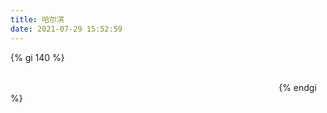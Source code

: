 ```yaml
---
title: 哈尔滨
date: 2021-07-29 15:52:59
---
```


{% gi 140 %}

![![](harbin/IMG_20200614_115201.jpg)](harbin/thumbnails/thumb_IMG_20200614_115201.jpg)         
![![](harbin/IMG_20200623_165025.jpg)](harbin/thumbnails/thumb_IMG_20200623_165025.jpg)
![![](harbin/IMG_20200623_165030.jpg)](harbin/thumbnails/thumb_IMG_20200623_165030.jpg)
![![](harbin/IMG_20200627_153214.jpg)](harbin/thumbnails/thumb_IMG_20200627_153214.jpg)
![![](harbin/IMG_20200627_154056.jpg)](harbin/thumbnails/thumb_IMG_20200627_154056.jpg)
![![](harbin/IMG_20200627_154104.jpg)](harbin/thumbnails/thumb_IMG_20200627_154104.jpg)
![![](harbin/IMG_20200627_182758.jpg)](harbin/thumbnails/thumb_IMG_20200627_182758.jpg)
![![](harbin/IMG_20200627_182802.jpg)](harbin/thumbnails/thumb_IMG_20200627_182802.jpg)
![![](harbin/IMG_20200627_182812.jpg)](harbin/thumbnails/thumb_IMG_20200627_182812.jpg)
![![](harbin/IMG_20200627_190507.jpg)](harbin/thumbnails/thumb_IMG_20200627_190507.jpg)
![![](harbin/IMG_20200627_190510.jpg)](harbin/thumbnails/thumb_IMG_20200627_190510.jpg)
![![](harbin/IMG_20200630_174942.jpg)](harbin/thumbnails/thumb_IMG_20200630_174942.jpg)
![![](harbin/IMG_20200630_174946.jpg)](harbin/thumbnails/thumb_IMG_20200630_174946.jpg)
![![](harbin/IMG_20200630_174953.jpg)](harbin/thumbnails/thumb_IMG_20200630_174953.jpg)
![![](harbin/IMG_20200630_175013.jpg)](harbin/thumbnails/thumb_IMG_20200630_175013.jpg)
![![](harbin/IMG_20200630_175019.jpg)](harbin/thumbnails/thumb_IMG_20200630_175019.jpg)
![![](harbin/IMG_20200704_160719.jpg)](harbin/thumbnails/thumb_IMG_20200704_160719.jpg)
![![](harbin/IMG_20200704_172334.jpg)](harbin/thumbnails/thumb_IMG_20200704_172334.jpg)
![![](harbin/IMG_20200705_141609.jpg)](harbin/thumbnails/thumb_IMG_20200705_141609.jpg)
![![](harbin/IMG_20200705_141627.jpg)](harbin/thumbnails/thumb_IMG_20200705_141627.jpg)
![![](harbin/IMG_20200723_163124.jpg)](harbin/thumbnails/thumb_IMG_20200723_163124.jpg)
![![](harbin/IMG_20200723_163141.jpg)](harbin/thumbnails/thumb_IMG_20200723_163141.jpg)
![![](harbin/IMG_20200723_163249.jpg)](harbin/thumbnails/thumb_IMG_20200723_163249.jpg)
![![](harbin/IMG_20200723_163358.jpg)](harbin/thumbnails/thumb_IMG_20200723_163358.jpg)
![![](harbin/IMG_20200723_172114.jpg)](harbin/thumbnails/thumb_IMG_20200723_172114.jpg)
![![](harbin/IMG_20200723_174912.jpg)](harbin/thumbnails/thumb_IMG_20200723_174912.jpg)
![![](harbin/IMG_20200725_192123.jpg)](harbin/thumbnails/thumb_IMG_20200725_192123.jpg)
![![](harbin/IMG_20200726_183621.jpg)](harbin/thumbnails/thumb_IMG_20200726_183621.jpg)
![![](harbin/IMG_20200726_183634.jpg)](harbin/thumbnails/thumb_IMG_20200726_183634.jpg)
![![](harbin/IMG_20200726_183638.jpg)](harbin/thumbnails/thumb_IMG_20200726_183638.jpg)
![![](harbin/IMG_20200729_184506.jpg)](harbin/thumbnails/thumb_IMG_20200729_184506.jpg)        
![![](harbin/IMG_20200729_192112.jpg)](harbin/thumbnails/thumb_IMG_20200729_192112.jpg) 
![![](harbin/IMG_20200729_192116.jpg)](harbin/thumbnails/thumb_IMG_20200729_192116.jpg) 
![![](harbin/IMG_20200729_192904.jpg)](harbin/thumbnails/thumb_IMG_20200729_192904.jpg) 
![![](harbin/IMG_20200729_192935.jpg)](harbin/thumbnails/thumb_IMG_20200729_192935.jpg) 
![![](harbin/IMG_20200729_192940.jpg)](harbin/thumbnails/thumb_IMG_20200729_192940.jpg) 
![![](harbin/IMG_20200729_192955.jpg)](harbin/thumbnails/thumb_IMG_20200729_192955.jpg) 
![![](harbin/IMG_20200729_193505.jpg)](harbin/thumbnails/thumb_IMG_20200729_193505.jpg) 
![![](harbin/IMG_20200729_193543.jpg)](harbin/thumbnails/thumb_IMG_20200729_193543.jpg) 
![![](harbin/IMG_20200730_183144.jpg)](harbin/thumbnails/thumb_IMG_20200730_183144.jpg) 
![![](harbin/IMG_20200802_204415.jpg)](harbin/thumbnails/thumb_IMG_20200802_204415.jpg) 
![![](harbin/IMG_20200804_185146.jpg)](harbin/thumbnails/thumb_IMG_20200804_185146.jpg) 
![![](harbin/IMG_20200804_185154.jpg)](harbin/thumbnails/thumb_IMG_20200804_185154.jpg) 
![![](harbin/IMG_20200804_190447.jpg)](harbin/thumbnails/thumb_IMG_20200804_190447.jpg) 
![![](harbin/IMG_20200805_184058.jpg)](harbin/thumbnails/thumb_IMG_20200805_184058.jpg) 
![![](harbin/IMG_20200805_184115.jpg)](harbin/thumbnails/thumb_IMG_20200805_184115.jpg) 
![![](harbin/IMG_20200805_184149.jpg)](harbin/thumbnails/thumb_IMG_20200805_184149.jpg) 
![![](harbin/IMG_20200805_184236.jpg)](harbin/thumbnails/thumb_IMG_20200805_184236.jpg) 
![![](harbin/IMG_20200805_192346.jpg)](harbin/thumbnails/thumb_IMG_20200805_192346.jpg) 
![![](harbin/IMG_20200805_192351.jpg)](harbin/thumbnails/thumb_IMG_20200805_192351.jpg) 
![![](harbin/IMG_20200805_192858.jpg)](harbin/thumbnails/thumb_IMG_20200805_192858.jpg) 
![![](harbin/IMG_20200805_192943.jpg)](harbin/thumbnails/thumb_IMG_20200805_192943.jpg) 
![![](harbin/IMG_20200805_194951.jpg)](harbin/thumbnails/thumb_IMG_20200805_194951.jpg) 
![![](harbin/IMG_20200805_195017.jpg)](harbin/thumbnails/thumb_IMG_20200805_195017.jpg) 
![![](harbin/IMG_20200806_163559.jpg)](harbin/thumbnails/thumb_IMG_20200806_163559.jpg) 
![![](harbin/IMG_20200806_163611.jpg)](harbin/thumbnails/thumb_IMG_20200806_163611.jpg) 
![![](harbin/IMG_20200806_164255.jpg)](harbin/thumbnails/thumb_IMG_20200806_164255.jpg) 
![![](harbin/IMG_20200806_182704.jpg)](harbin/thumbnails/thumb_IMG_20200806_182704.jpg) 
![![](harbin/IMG_20200806_182915.jpg)](harbin/thumbnails/thumb_IMG_20200806_182915.jpg) 
![![](harbin/IMG_20200806_190422.jpg)](harbin/thumbnails/thumb_IMG_20200806_190422.jpg) 
![![](harbin/IMG_20200806_191633.jpg)](harbin/thumbnails/thumb_IMG_20200806_191633.jpg) 
![![](harbin/IMG_20200806_191714.jpg)](harbin/thumbnails/thumb_IMG_20200806_191714.jpg) 
![![](harbin/IMG_20200806_191720.jpg)](harbin/thumbnails/thumb_IMG_20200806_191720.jpg) 
![![](harbin/IMG_20200806_191728.jpg)](harbin/thumbnails/thumb_IMG_20200806_191728.jpg) 
![![](harbin/IMG_20200806_191734.jpg)](harbin/thumbnails/thumb_IMG_20200806_191734.jpg) 
![![](harbin/IMG_20200806_191750.jpg)](harbin/thumbnails/thumb_IMG_20200806_191750.jpg) 
![![](harbin/IMG_20200806_191809.jpg)](harbin/thumbnails/thumb_IMG_20200806_191809.jpg) 
![![](harbin/IMG_20200806_191926.jpg)](harbin/thumbnails/thumb_IMG_20200806_191926.jpg) 
![![](harbin/IMG_20200806_193105.jpg)](harbin/thumbnails/thumb_IMG_20200806_193105.jpg) 
![![](harbin/IMG_20200806_193111.jpg)](harbin/thumbnails/thumb_IMG_20200806_193111.jpg) 
![![](harbin/IMG_20200811_173746.jpg)](harbin/thumbnails/thumb_IMG_20200811_173746.jpg) 
![![](harbin/IMG_20200811_180144.jpg)](harbin/thumbnails/thumb_IMG_20200811_180144.jpg) 
![![](harbin/IMG_20200811_183425.jpg)](harbin/thumbnails/thumb_IMG_20200811_183425.jpg) 
![![](harbin/IMG_20200811_183429.jpg)](harbin/thumbnails/thumb_IMG_20200811_183429.jpg) 
![![](harbin/IMG_20200811_183432.jpg)](harbin/thumbnails/thumb_IMG_20200811_183432.jpg) 
![![](harbin/IMG_20200811_183435.jpg)](harbin/thumbnails/thumb_IMG_20200811_183435.jpg) 
![![](harbin/IMG_20200819_183546.jpg)](harbin/thumbnails/thumb_IMG_20200819_183546.jpg) 
![![](harbin/IMG_20200819_184133.jpg)](harbin/thumbnails/thumb_IMG_20200819_184133.jpg) 
![![](harbin/IMG_20200819_184135.jpg)](harbin/thumbnails/thumb_IMG_20200819_184135.jpg) 
![![](harbin/IMG_20200821_175113.jpg)](harbin/thumbnails/thumb_IMG_20200821_175113.jpg) 
![![](harbin/IMG_20200824_152348.jpg)](harbin/thumbnails/thumb_IMG_20200824_152348.jpg) 
![![](harbin/IMG_20200830_174037.jpg)](harbin/thumbnails/thumb_IMG_20200830_174037.jpg) 
![![](harbin/IMG_20200831_150250.jpg)](harbin/thumbnails/thumb_IMG_20200831_150250.jpg) 
![![](harbin/IMG_20200831_151523.jpg)](harbin/thumbnails/thumb_IMG_20200831_151523.jpg) 
![![](harbin/IMG_20200831_151659.jpg)](harbin/thumbnails/thumb_IMG_20200831_151659.jpg) 
![![](harbin/IMG_20200901_175639.jpg)](harbin/thumbnails/thumb_IMG_20200901_175639.jpg) 
![![](harbin/IMG_20200901_180533.jpg)](harbin/thumbnails/thumb_IMG_20200901_180533.jpg) 
![![](harbin/IMG_20200901_190557.jpg)](harbin/thumbnails/thumb_IMG_20200901_190557.jpg) 
![![](harbin/IMG_20200901_194535.jpg)](harbin/thumbnails/thumb_IMG_20200901_194535.jpg) 
![![](harbin/IMG_20200901_194610.jpg)](harbin/thumbnails/thumb_IMG_20200901_194610.jpg) 
![![](harbin/IMG_20200904_145612.jpg)](harbin/thumbnails/thumb_IMG_20200904_145612.jpg) 
![![](harbin/IMG_20200904_150504.jpg)](harbin/thumbnails/thumb_IMG_20200904_150504.jpg) 
![![](harbin/IMG_20200904_150515.jpg)](harbin/thumbnails/thumb_IMG_20200904_150515.jpg) 
![![](harbin/IMG_20200904_150533.jpg)](harbin/thumbnails/thumb_IMG_20200904_150533.jpg) 
![![](harbin/IMG_20200904_150535.jpg)](harbin/thumbnails/thumb_IMG_20200904_150535.jpg) 
![![](harbin/IMG_20200904_151107.jpg)](harbin/thumbnails/thumb_IMG_20200904_151107.jpg) 
![![](harbin/IMG_20200904_171156.jpg)](harbin/thumbnails/thumb_IMG_20200904_171156.jpg) 
![![](harbin/IMG_20200913_173230.jpg)](harbin/thumbnails/thumb_IMG_20200913_173230.jpg) 
![![](harbin/IMG_20200913_173235.jpg)](harbin/thumbnails/thumb_IMG_20200913_173235.jpg) 
![![](harbin/IMG_20200913_173340.jpg)](harbin/thumbnails/thumb_IMG_20200913_173340.jpg) 
![![](harbin/IMG_20200913_173352.jpg)](harbin/thumbnails/thumb_IMG_20200913_173352.jpg) 
![![](harbin/IMG_20200913_173353.jpg)](harbin/thumbnails/thumb_IMG_20200913_173353.jpg) 
![![](harbin/IMG_20200913_173736.jpg)](harbin/thumbnails/thumb_IMG_20200913_173736.jpg) 
![![](harbin/IMG_20200913_173739.jpg)](harbin/thumbnails/thumb_IMG_20200913_173739.jpg) 
![![](harbin/IMG_20200913_173746.jpg)](harbin/thumbnails/thumb_IMG_20200913_173746.jpg) 
![![](harbin/IMG_20200920_181618.jpg)](harbin/thumbnails/thumb_IMG_20200920_181618.jpg) 
![![](harbin/IMG_20200921_122535.jpg)](harbin/thumbnails/thumb_IMG_20200921_122535.jpg) 
![![](harbin/IMG_20200923_172311.jpg)](harbin/thumbnails/thumb_IMG_20200923_172311.jpg) 
![![](harbin/IMG_20200923_172323.jpg)](harbin/thumbnails/thumb_IMG_20200923_172323.jpg) 
![![](harbin/IMG_20200926_170710.jpg)](harbin/thumbnails/thumb_IMG_20200926_170710.jpg) 
![![](harbin/IMG_20200926_170713.jpg)](harbin/thumbnails/thumb_IMG_20200926_170713.jpg) 
![![](harbin/IMG_20200926_170722.jpg)](harbin/thumbnails/thumb_IMG_20200926_170722.jpg) 
![![](harbin/IMG_20200928_154155.jpg)](harbin/thumbnails/thumb_IMG_20200928_154155.jpg) 
![![](harbin/IMG_20200928_154209.jpg)](harbin/thumbnails/thumb_IMG_20200928_154209.jpg) 
![![](harbin/IMG_20200928_154214.jpg)](harbin/thumbnails/thumb_IMG_20200928_154214.jpg) 
![![](harbin/IMG_20200928_174457.jpg)](harbin/thumbnails/thumb_IMG_20200928_174457.jpg) 
![![](harbin/IMG_20201012_152517.jpg)](harbin/thumbnails/thumb_IMG_20201012_152517.jpg) 
![![](harbin/IMG_20201012_162054.jpg)](harbin/thumbnails/thumb_IMG_20201012_162054.jpg) 
![![](harbin/IMG_20201012_162114.jpg)](harbin/thumbnails/thumb_IMG_20201012_162114.jpg) 
![![](harbin/IMG_20201016_164058.jpg)](harbin/thumbnails/thumb_IMG_20201016_164058.jpg) 
![![](harbin/IMG_20201016_164108.jpg)](harbin/thumbnails/thumb_IMG_20201016_164108.jpg) 
![![](harbin/IMG_20201017_155907.jpg)](harbin/thumbnails/thumb_IMG_20201017_155907.jpg) 
![![](harbin/IMG_20201017_165127.jpg)](harbin/thumbnails/thumb_IMG_20201017_165127.jpg) 
![![](harbin/IMG_20201017_165132.jpg)](harbin/thumbnails/thumb_IMG_20201017_165132.jpg) 
![![](harbin/IMG_20201017_165144.jpg)](harbin/thumbnails/thumb_IMG_20201017_165144.jpg) 
![![](harbin/IMG_20201017_165220.jpg)](harbin/thumbnails/thumb_IMG_20201017_165220.jpg) 
![![](harbin/IMG_20201017_165229.jpg)](harbin/thumbnails/thumb_IMG_20201017_165229.jpg) 
![![](harbin/IMG_20201017_165243.jpg)](harbin/thumbnails/thumb_IMG_20201017_165243.jpg) 
![![](harbin/IMG_20201020_141749.jpg)](harbin/thumbnails/thumb_IMG_20201020_141749.jpg) 
![![](harbin/IMG_20201029_153813.jpg)](harbin/thumbnails/thumb_IMG_20201029_153813.jpg) 
![![](harbin/IMG_20201105_140516.jpg)](harbin/thumbnails/thumb_IMG_20201105_140516.jpg) 
![![](harbin/IMG_20201105_161219.jpg)](harbin/thumbnails/thumb_IMG_20201105_161219.jpg) 
![![](harbin/IMG_20201105_161226.jpg)](harbin/thumbnails/thumb_IMG_20201105_161226.jpg) 
![![](harbin/IMG_20201105_162228.jpg)](harbin/thumbnails/thumb_IMG_20201105_162228.jpg) 
![![](harbin/IMG_20201119_162001.jpg)](harbin/thumbnails/thumb_IMG_20201119_162001.jpg) 
![![](harbin/IMG_20201119_162027.jpg)](harbin/thumbnails/thumb_IMG_20201119_162027.jpg) 
![![](harbin/IMG_20201119_162031.jpg)](harbin/thumbnails/thumb_IMG_20201119_162031.jpg) 
![![](harbin/IMG_20201119_162242.jpg)](harbin/thumbnails/thumb_IMG_20201119_162242.jpg) 
![![](harbin/IMG_20210204_122006.jpg)](harbin/thumbnails/thumb_IMG_20210204_122006.jpg) 
![![](harbin/IMG_20210204_122012.jpg)](harbin/thumbnails/thumb_IMG_20210204_122012.jpg) 
{% endgi %}